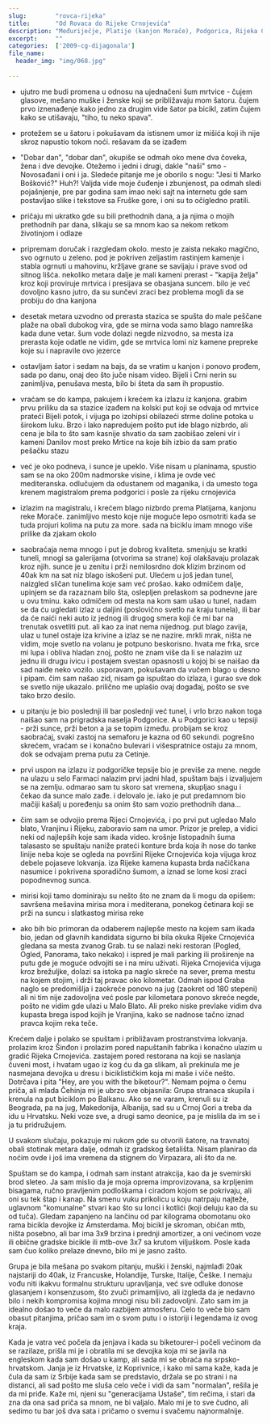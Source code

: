 ```yaml
---
slug:        "rovca-rijeka"
title:       "Od Rovaca do Rijeke Crnojevića"
description: "Međuriječje, Platije (kanjon Morače), Podgorica, Rijeka Crnojevića"
excerpt:     "" 
categories:  ['2009-cg-dijagonala']
file_name:
  header_img: "img/068.jpg"
    
---
```



- ujutro me budi promena u odnosu na ujednačeni šum mrtvice - čujem glasove, mešano muške i ženske koji se približavaju 
mom šatoru. čujem prvo iznenađenje kako jedno za drugim vide šator pa bicikl, zatim čujem kako se utišavaju, "tiho, tu neko spava".

- protežem se u šatoru i pokušavam da istisnem umor iz mišića koji ih nije skroz napustio tokom noći. rešavam da se izađem

- "Dobar dan", "dobar dan", okupiše se odmah oko mene dva čoveka, žena i dve devojke. Otežemo i jedni i drugi, dakle "naši" 
smo - Novosađani i oni i ja. Sledeće pitanje me je oborilo s nogu: "Jesi ti Marko Bošković?" Huh?! Valjda vide moje čuđenje
i zbunjenost, pa odmah sledi pojašnjenje, pre par godina sam imao neki sajt na internetu gde sam postavljao slike i 
tekstove sa Fruške gore, i oni su to očigledno pratili.

- pričaju mi ukratko gde su bili prethodnih dana, a ja njima o mojih prethodnih par dana, slikaju se sa mnom kao sa nekom
retkom životinjom i odlaze

- pripremam doručak i razgledam okolo. mesto je zaista nekako magično, svo ogrnuto u zeleno. pod je pokriven zeljastim rastinjem
kamenje i stabla ogrnuti u mahovinu, kržljave grane se savijaju i prave svod od sitnog lišća. nekoliko metara dalje je mali kameni 
prerast - "kapija želja" kroz koji proviruje mrtvica i presijava se obasjana suncem. bilo je već dovoljno kasno jutro, da
su sunčevi zraci bez problema mogli da se probiju do dna kanjona

- desetak metara uzvodno od prerasta stazica se spušta do male peščane plaže na obali dubokog vira, gde se mirna voda samo
blago namreška kada dune vetar. šum vode dolazi negde nizvodno, sa mesta iza prerasta koje odatle ne vidim, gde se mrtvica
lomi niz kamene prepreke koje su i napravile ovo jezerce

- ostavljam šator i sedam na bajs, da se vratim u kanjon i ponovo prođem, sada po danu, onaj deo što juče nisam video. Bijeli
i Crni nerin su zanimljiva, penušava mesta, bilo bi šteta da sam ih propustio. 

- vraćam se do kampa, pakujem i krećem ka izlazu iz kanjona. grabim prvu priliku da sa stazice izađem na kolski put koji se odvaja od
mrtvice prateći Bijeli potok, i vijuga po izohipsi obilazeći strme doline potoka u širokom luku. Brzo i lako napredujem pošto 
put ide blago nizbrdo, ali cena je bila to što sam kasnije shvatio da sam zaobišao zeleni vir i kameni Danilov most preko 
Mrtice na koje bih izbio da sam pratio pešačku stazu

- već je oko podneva, i sunce je upeklo. Više nisam u planinama, spustio sam se na oko 200m nadmorske visine, i klima je 
ovde već mediteranska. odlučujem da odustanem od maganika, i da umesto toga krenem magistralom prema podgorici i posle za
rijeku crnojevića

- izlazim na magistralu, i krećem blago nizbrdo prema Platijama, kanjonu reke Morače. zanimljivo mesto koje nije moguće lepo 
osmotriti kada se tuda projuri kolima na putu za more. sada na biciklu imam mnogo više prilike da zjakam okolo

- saobraćaja nema mnogo i put je dobrog kvaliteta. smenjuju se kratki tuneli, mnogi sa galerijama (otvorima sa strane)
koji olakšavaju prolazak kroz njih. sunce je u zenitu i prži nemilosrdno dok klizim brzinom od 40ak km na sat niz
blago iskošeni put. Ulećem u još jedan tunel, naizgled sličan tunelima koje sam već prošao. kako odmičem dalje, 
upinjem se da razaznam bilo šta, oslepljen prelaskom sa podnevne jare u ovu tminu. kako odmičem od mesta na kom sam ušao
u tunel, nadam se da ću ugledati izlaz u daljini (poslovično svetlo na kraju tunela), ili bar da će naići neki auto iz 
jednog ili drugog smera koji će mi bar na trenutak osvetliti put. ali kao za inat nema nijednog. put blago zavija, ulaz u
tunel ostaje iza krivine a izlaz se ne nazire. mrkli mrak, ništa ne vidim, moje svetlo na volanu je potpuno beskorisno.
hvata me frka, srce mi lupa i obliva hladan znoj, pošto ne znam više da li se nalazim uz jednu ili drugu ivicu i postajem svestan
opasnosti u kojoj bi se naišao da sad naiđe neko vozilo. usporavam, pokušavam da vučem blago u desno i pipam. čim sam
našao zid, nisam ga ispuštao do izlaza, i gurao sve dok se svetlo nije ukazalo. prilično me uplašio ovaj događaj, pošto
se sve tako brzo desilo.

- u pitanju je bio poslednji ili bar poslednji već tunel, i vrlo brzo nakon toga naišao sam na prigradska naselja Podgorice.
A u Podgorici kao u tepsiji - prži sunce, prži beton a ja se topim između. probijam se kroz saobraćaj, svaki zastoj na 
semaforu je kazna od 60 sekundi. pogrešno skrećem, vraćam se i konačno bulevari i višespratnice ostaju za mnom, dok se 
odvajam prema putu za Cetinje.

- prvi uspon na izlazu iz podgoričke tepsije bio je previše za mene. negde na ulazu u selo Farmaci nalazim prvi jadni
hlad, spuštam bajs i izvaljujem se na zemlju. odmarao sam tu skoro sat vremena, skupljao snagu i čekao da sunce malo zađe.
i delovalo je. iako je put predamnom bio mačiji kašalj u poređenju sa onim što sam vozio prethodnih dana...

- čim sam se odvojio prema Rijeci Crnojevića, i po prvi put ugledao Malo blato, Vranjinu i Rijeku, zaboravio sam na umor.
Prizor je prelep, a vidici neki od najlepših koje sam ikada video. krošnje listopadnih šuma talasasto se spuštaju naniže
prateći konture brda koja ih nose do tanke linije neba koje se ogleda na površini Rijeke Crnojevića koja vijuga kroz debele
pojaseve lokvanja. iza Rijeke kamena kupasta brda načičkana nasumice i pokrivena sporadično šumom, a iznad se lome kosi zraci
popodnevnog sunca. 

- mirisi koji tamo dominiraju su nešto što ne znam da li mogu da opišem: savršena mešavina mirisa mora i mediterana, ponekog
četinara koji se prži na suncu i slatkastog mirisa reke

- ako bih bio primoran da odaberem najlepše mesto na kojem sam ikada bio, jedan od glavnih kandidata sigurno bi bila okuka
Rijeke Crnojevića gledana sa mesta zvanog Grab. tu se nalazi neki restoran (Pogled, Ogled, Panorama, tako nekako) i ispred je mali 
parking ili proširenje na putu gde je moguće odvojiti se i na miru uživati. Rijeka Crnojevića vijuga kroz brežuljke,
dolazi sa istoka pa naglo skreće na sever, prema mestu na kojem stojim, i drži taj pravac oko kilometar. Odmah ispod
Graba naglo se predomišlja i zaokreće ponovo na jug (zaokret od 180 stepeni) ali ni tim nije zadovoljna već posle par
kilometara ponovo skreće negde, pošto ne vidim gde ulazi u Malo Blato. Ali preko niske prevlake vidim dva kupasta brega
ispod kojih je Vranjina, kako se nadnose tačno iznad pravca kojim reka teče.

Krećem dalje i polako se spuštam i približavam prostranstvima lokvanja. prolazim kroz Šinđon i prolazim pored napuštanih
fabrika i konačno ulazim u gradić Rijeka Crnojevića. zastajem pored restorana na koji se naslanja čuveni most, i hvatam
ugao iz kog ću da ga slikam, ali prekinula me je nasmejana devojka u dresu i biciklističkim koja mi maše i viče nešto.
Dotrčava i pita "Hey, are you with the biketour?". Nemam pojma o čemu priča, ali mlada Čehinja mi je ubrzo sve objasnila:
Grupa stranaca skupila i krenula na put biciklom po Balkanu. Ako se ne varam, krenuli su iz Beograda, pa na jug, Makedonija,
Albanija, sad su u Crnoj Gori a treba da idu u Hrvatsku. Neki voze sve, a drugi samo deonice, pa je mislila da im se i ja
tu pridružujem.

U svakom slučaju, pokazuje mi rukom gde su otvorili šatore, na travnatoj obali stotinak metara dalje, odmah iz gradskog 
šetališta. Nisam planirao da noćim ovde i još ima vremena da stignem do Virpazara, ali što da ne.

Spuštam se do kampa, i odmah sam instant atrakcija, kao da je svemirski brod sleteo. Ja sam mislio da je moja oprema 
improvizovana, sa krpljenim bisagama, ručno pravljenim podloškama i ciradom kojom se pokrivaju, ali oni su tek štap i kanap.
Na smenu vuku prikolicu u koju natrpaju najteže, uglavnom "komunalne" stvari kao što su lonci i kotlići (koji deluju kao da 
su od tuča). Gledam zapanjeno na lančinu od par kilograma obomotanu oko rama bicikla devojke iz Amsterdama. Moj bicikl je
skroman, običan mtb, ništa posebno, ali bar ima 3x9 brzina i prednji amortizer, a oni većinom voze ili obične gradske 
bicikle ili mtb-ove 3x7 sa krutom viljuškom. Posle kada sam čuo koliko prelaze dnevno, bilo mi je jasno zašto.
 
Grupa je bila mešana po svakom pitanju, muški i ženski, najmlađi 20ak najstariji do 40ak, iz Francuske, Holandije, Turske, 
Italije, Češke. I nemaju vođu niti ikakvu formalnu strukturu upravljanja, već sve odluke donose glasanjem i konsenzusom,
što zvuči primamljivo, ali izgleda da je nedavno bilo i nekih kompromisa kojima mnogi nisu bili zadovoljni. Zato sam im 
ja idealno došao to veče da malo razbijem atmosferu. Celo to veče bio sam obasut pitanjima, pričao sam im o svom putu i
o istoriji i legendama iz ovog kraja. 

Kada je vatra već počela da jenjava i kada su biketourer-i počeli većinom da se razilaze, prišla mi je 
i obratila mi se devojka koja mi se javila na engleskom kada sam došao u kamp, ali sada mi se obraća na srpsko-hrvatskom.
Janja je iz Hrvatske, iz Koprivnice, i kako mi sama kaže, kada je čula da sam iz Srbije kada sam se predstavio, držala
se po strani i na distanci, ali sad pošto me sluša celo veče i vidi da sam "normalan", rešila je da mi priđe. Kaže mi,
njeni su "generacijama Ustaše", tim rečima, i stari da zna da ona sad priča sa mnom, ne bi valjalo. Malo mi je to sve 
čudno, ali sedimo tu bar još dva sata i pričamo o svemu i svačemu najnormalnije.

